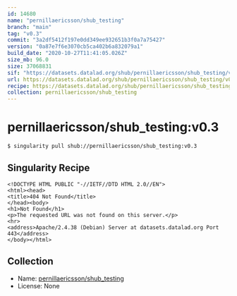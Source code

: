 ```yaml
---
id: 14680
name: "pernillaericsson/shub_testing"
branch: "main"
tag: "v0.3"
commit: "3a2df5412f197e0dd349ee932651b3f0a7a75427"
version: "0a87e7f6e3070cb5ca402b6a832079a1"
build_date: "2020-10-27T11:41:05.026Z"
size_mb: 96.0
size: 37068831
sif: "https://datasets.datalad.org/shub/pernillaericsson/shub_testing/v0.3/2020-10-27-3a2df541-0a87e7f6/0a87e7f6e3070cb5ca402b6a832079a1.sif"
url: https://datasets.datalad.org/shub/pernillaericsson/shub_testing/v0.3/2020-10-27-3a2df541-0a87e7f6/
recipe: https://datasets.datalad.org/shub/pernillaericsson/shub_testing/v0.3/2020-10-27-3a2df541-0a87e7f6/Singularity
collection: pernillaericsson/shub_testing
---
```


# pernillaericsson/shub_testing:v0.3

```bash
$ singularity pull shub://pernillaericsson/shub_testing:v0.3
```

## Singularity Recipe

```singularity
<!DOCTYPE HTML PUBLIC "-//IETF//DTD HTML 2.0//EN">
<html><head>
<title>404 Not Found</title>
</head><body>
<h1>Not Found</h1>
<p>The requested URL was not found on this server.</p>
<hr>
<address>Apache/2.4.38 (Debian) Server at datasets.datalad.org Port 443</address>
</body></html>
```

## Collection

 - Name: [pernillaericsson/shub_testing](https://github.com/pernillaericsson/shub_testing)
 - License: None

